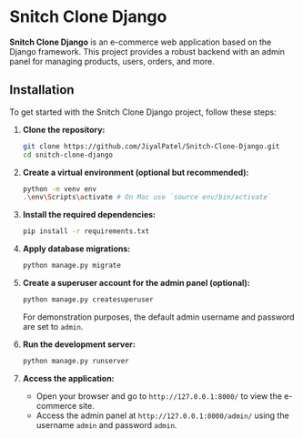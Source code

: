 
# Snitch Clone Django

**Snitch Clone Django** is an e-commerce web application based on the Django framework. This project provides a robust backend with an admin panel for managing products, users, orders, and more.


## Installation

To get started with the Snitch Clone Django project, follow these steps:

1. **Clone the repository:**

    ```bash
    git clone https://github.com/JiyalPatel/Snitch-Clone-Django.git
    cd snitch-clone-django
    ```

2. **Create a virtual environment (optional but recommended):**

    ```bash
    python -m venv env
    .\env\Scripts\activate # On Mac use `source env/bin/activate` 
    ```

3. **Install the required dependencies:**

    ```bash
    pip install -r requirements.txt
    ```

4. **Apply database migrations:**

    ```bash
    python manage.py migrate
    ```

5. **Create a superuser account for the admin panel (optional):**

    ```bash
    python manage.py createsuperuser
    ```

    For demonstration purposes, the default admin username and password are set to `admin`.

6. **Run the development server:**

    ```bash
    python manage.py runserver
    ```

7. **Access the application:**

    - Open your browser and go to `http://127.0.0.1:8000/` to view the e-commerce site.
    - Access the admin panel at `http://127.0.0.1:8000/admin/` using the username `admin` and password `admin`.

